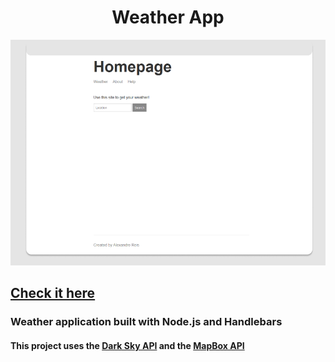 <p align="center">
<h1 align="center"> Weather App </h1>
  
  <img src="https://raw.githubusercontent.com/adevr/weather-app/master/preview.PNG" alt="Weather app" />
</p>



## [Check it here](https://node-weather-app-js.herokuapp.com/)

### Weather application built with Node.js and Handlebars

#### This project uses the [Dark Sky API](https://darksky.net/dev/docs) and the [MapBox API](https://docs.mapbox.com/api/)


